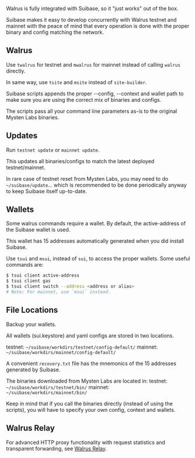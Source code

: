 Walrus is fully integrated with Suibase, so it "just works" out of the box.

Suibase makes it easy to develop concurrently with Walrus testnet and mainnet with the peace of mind that every operation is done with the proper binary and config matching the network.

## Walrus

Use `twalrus` for testnet and `mwalrus` for mainnet instead of calling `walrus` directly.

In same way, use `tsite` and `msite` instead of `site-builder`.

Suibase scripts appends the proper --config, --context and wallet path to make sure you are using the correct mix of binaries and configs.

The scripts pass all your command line parameters as-is to the original Mysten Labs binaries.

## Updates
Run `testnet update` or `mainnet update`.

This updates all binaries/configs to match the latest deployed testnet/mainnet.

In rare case of testnet reset from Mysten Labs, you may need to do `~/suibase/update`... which is recommended to be done periodically anyway to keep Suibase itself up-to-date.

## Wallets

Some walrus commands require a wallet. By default, the active-address of the Suibase wallet is used.

This wallet has 15 addresses automatically generated when you did install Suibase.

Use `tsui` and `msui`, instead of `sui`, to access the proper wallets. Some useful commands are:

```bash
$ tsui client active-address
$ tsui client gas
$ tsui client switch --address <address or alias>
# Note: For mainnet, use `msui` instead.
```

## File Locations
Backup your wallets.

All wallets (sui.keystore) and yaml configs are stored in two locations.

testnet: `~/suibase/workdirs/testnet/config-default/`
mainnet: `~/suibase/workdirs/mainnet/config-default/`

A convenient `recovery.txt` file has the mnemonics of the 15 addresses generated by Suibase.

The binaries downloaded from Mysten Labs are located in:
testnet: `~/suibase/workdirs/testnet/bin/`
mainnet: `~/suibase/workdirs/mainnet/bin/`

Keep in mind that if you call the binaries directly (instead of using the scripts), you will have to specify your own config, context and wallets.

## Walrus Relay

For advanced HTTP proxy functionality with request statistics and transparent forwarding, see [Walrus Relay](how-to/walrus-relay.md).
